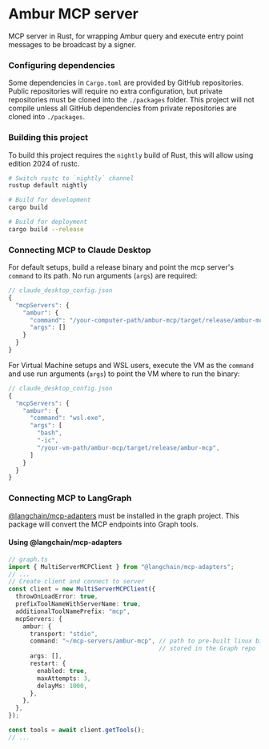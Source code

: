 # Ambur MCP server

MCP server in Rust, for wrapping Ambur query and execute entry point messages to be broadcast by a signer.

### Configuring dependencies
Some dependencies in `Cargo.toml` are provided by GitHub repositories. Public repositories will require no extra configuration, but private repositories must be cloned into the `./packages` folder. This project will not compile unless all GitHub dependencies from private repositories are cloned into `./packages`.

### Building this project

To build this project requires the `nightly` build of Rust, this will allow using edition 2024 of rustc.

```sh
# Switch rustc to `nightly` channel
rustup default nightly
```

```sh
# Build for development
cargo build
```

```sh
# Build for deployment
cargo build --release
```

### Connecting MCP to Claude Desktop

For default setups, build a release binary and point the mcp server's `command` to its path. No run arguments (`args`) are required:
```js
// claude_desktop_config.json
{
  "mcpServers": {
    "ambur": {
      "command": "/your-computer-path/ambur-mcp/target/release/ambur-mcp",
      "args": []
    }
  }
}
```

For Virtual Machine setups and WSL users, execute the VM as the `command` and use run arguments (`args`) to point the VM where to run the binary:
```js
// claude_desktop_config.json
{
  "mcpServers": {
    "ambur": {
      "command": "wsl.exe",
      "args": [
        "bash",
        "-ic",
        "/your-vm-path/ambur-mcp/target/release/ambur-mcp",
      ]
    }
  }
}
```

### Connecting MCP to LangGraph

[@langchain/mcp-adapters](https://www.npmjs.com/package/@langchain/mcp-adapters) must be installed in the graph project. This package will convert the MCP endpoints into Graph tools.

#### Using @langchain/mcp-adapters

```ts
// graph.ts
import { MultiServerMCPClient } from "@langchain/mcp-adapters";
// ...
// Create client and connect to server
const client = new MultiServerMCPClient({
  throwOnLoadError: true,
  prefixToolNameWithServerName: true,
  additionalToolNamePrefix: "mcp",
  mcpServers: {
    ambur: {
      transport: "stdio",
      command: "~/mcp-servers/ambur-mcp", // path to pre-built linux binary 
                                          // stored in the Graph repo
      args: [],
      restart: {
        enabled: true,
        maxAttempts: 3,
        delayMs: 1000,
      },
    },
  },
});

const tools = await client.getTools();
// ...
```
